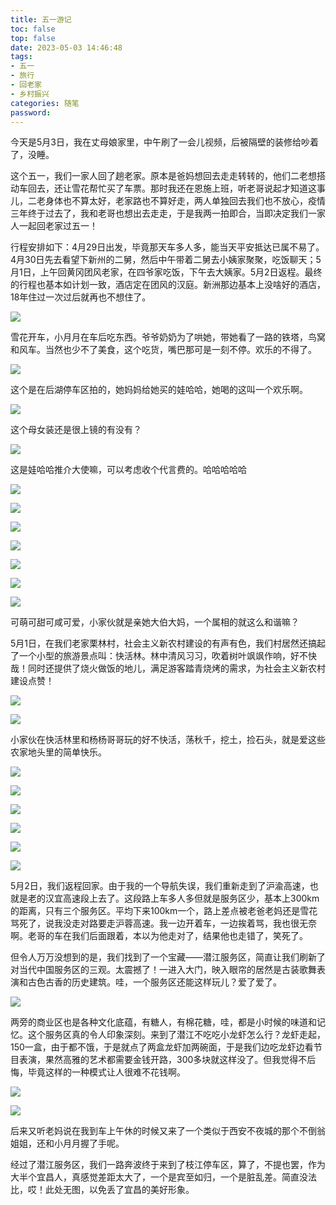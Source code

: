 ```yaml
---
title: 五一游记
toc: false
top: false
date: 2023-05-03 14:46:48
tags: 
- 五一 
- 旅行
- 回老家
- 乡村振兴 
categories: 随笔
password:
---
```


今天是5月3日，我在丈母娘家里，中午刷了一会儿视频，后被隔壁的装修给吵着了，没睡。

这个五一，我们一家人回了趟老家。原本是爸妈想回去走走转转的，他们二老想搭动车回去，还让雪花帮忙买了车票。那时我还在恩施上班，听老哥说起才知道这事儿，二老身体也不算太好，老家路也不算好走，两人单独回去我们也不放心，疫情三年终于过去了，我和老哥也想出去走走，于是我两一拍即合，当即决定我们一家人一起回老家过五一！

行程安排如下：4月29日出发，毕竟那天车多人多，能当天平安抵达已属不易了。4月30日先去看望下新州的二舅，然后中午带着二舅去小姨家聚聚，吃饭聊天；5月1日，上午回黄冈团风老家，在四爷家吃饭，下午去大姨家。5月2日返程。最终的行程也基本如计划一致，酒店定在团风的汉庭。新洲那边基本上没啥好的酒店，18年住过一次过后就再也不想住了。

![](./../images/%E3%80%8A%E4%BA%94%E4%B8%80%E6%B8%B8%E8%AE%B0%E3%80%8B/08dea4c0344a77a25653fd96c00f819.jpg)

雪花开车，小月月在车后吃东西。爷爷奶奶为了哄她，带她看了一路的铁塔，鸟窝和风车。当然也少不了美食，这个吃货，嘴巴那可是一刻不停。欢乐的不得了。

![](./../images/%E3%80%8A%E4%BA%94%E4%B8%80%E6%B8%B8%E8%AE%B0%E3%80%8B/413975c513c0dd4372c60c33d67a42d.jpg)

这个是在后湖停车区拍的，她妈妈给她买的娃哈哈，她喝的这叫一个欢乐啊。

![](./../images/%E3%80%8A%E4%BA%94%E4%B8%80%E6%B8%B8%E8%AE%B0%E3%80%8B/2cc96e9aa3bfdeecb54b171b0734ebc.jpg)

这个母女装还是很上镜的有没有？

![](./../images/%E3%80%8A%E4%BA%94%E4%B8%80%E6%B8%B8%E8%AE%B0%E3%80%8B/b58eabd97f72bf6c1bdb3c8b182a33d.jpg)

这是娃哈哈推介大使嘛，可以考虑收个代言费的。哈哈哈哈哈

![](./../images/%E3%80%8A%E4%BA%94%E4%B8%80%E6%B8%B8%E8%AE%B0%E3%80%8B/16845b820a453d366c6c3c1c997694b.jpg)

![](./../images/%E3%80%8A%E4%BA%94%E4%B8%80%E6%B8%B8%E8%AE%B0%E3%80%8B/735a71714984b60d5ea6ce848ed7448.jpg)

![](./../images/%E3%80%8A%E4%BA%94%E4%B8%80%E6%B8%B8%E8%AE%B0%E3%80%8B/56aa9c7260dcd5ff463e36bb1ad6c4c.jpg)

![](./../images/%E3%80%8A%E4%BA%94%E4%B8%80%E6%B8%B8%E8%AE%B0%E3%80%8B/013f63128ec79a0505ff5653fec4f0b.jpg)

![](./../images/%E3%80%8A%E4%BA%94%E4%B8%80%E6%B8%B8%E8%AE%B0%E3%80%8B/4cda7f18cf3940863114083c02690f8.jpg)

![](./../images/%E3%80%8A%E4%BA%94%E4%B8%80%E6%B8%B8%E8%AE%B0%E3%80%8B/8d996c80cdd68b9658649de34d1f595.jpg)

![](./../images/%E3%80%8A%E4%BA%94%E4%B8%80%E6%B8%B8%E8%AE%B0%E3%80%8B/41b3f36d527c3a740fb424e547382b8.jpg)

可萌可甜可咸可爱，小家伙就是亲她大伯大妈，一个属相的就这么和谐嘛？

5月1日，在我们老家栗林村，社会主义新农村建设的有声有色，我们村居然还搞起了一个小型的旅游景点叫：快活林。林中清风习习，吹着树叶飒飒作响，好不快哉！同时还提供了烧火做饭的地儿，满足游客踏青烧烤的需求，为社会主义新农村建设点赞！

![](./../images/%E3%80%8A%E4%BA%94%E4%B8%80%E6%B8%B8%E8%AE%B0%E3%80%8B/502a117fad05c3575812bfb92bd0319.jpg)

![](./../images/%E3%80%8A%E4%BA%94%E4%B8%80%E6%B8%B8%E8%AE%B0%E3%80%8B/83c2d3edbe21319fdbfd5aec77afa49.jpg)

小家伙在快活林里和杨杨哥哥玩的好不快活，荡秋千，挖土，捡石头，就是爱这些农家地头里的简单快乐。

![](./../images/%E3%80%8A%E4%BA%94%E4%B8%80%E6%B8%B8%E8%AE%B0%E3%80%8B/dd06353ee3a6756c7cfcfab1ffca362.jpg)

![](./../images/%E3%80%8A%E4%BA%94%E4%B8%80%E6%B8%B8%E8%AE%B0%E3%80%8B/eb6b962bd9cc74e24121ed558abeaa8.jpg)

![](./../images/%E3%80%8A%E4%BA%94%E4%B8%80%E6%B8%B8%E8%AE%B0%E3%80%8B/fdbaad51e35b39be916650fd096f4aa.jpg)

![](./../images/%E3%80%8A%E4%BA%94%E4%B8%80%E6%B8%B8%E8%AE%B0%E3%80%8B/95120967b6dc3da490d4cb1a5c96956.jpg)

![](./../images/%E3%80%8A%E4%BA%94%E4%B8%80%E6%B8%B8%E8%AE%B0%E3%80%8B/e839d468e34e49d7cf843e05bb490a3.jpg)

![](./../images/%E3%80%8A%E4%BA%94%E4%B8%80%E6%B8%B8%E8%AE%B0%E3%80%8B/2dacbd5b243441dcb2609ea97d26a69.jpg)

5月2日，我们返程回家。由于我的一个导航失误，我们重新走到了沪渝高速，也就是老的汉宜高速段上去了。这段路上车多人多但就是服务区少，基本上300km的距离，只有三个服务区。平均下来100km一个，路上差点被老爸老妈还是雪花骂死了，说我没走对路要走沪蓉高速。我一边开着车，一边挨着骂，我也很无奈啊。老哥的车在我们后面跟着，本以为他走对了，结果他也走错了，笑死了。

但令人万万没想到的是，我们找到了一个宝藏——潜江服务区，简直让我们刷新了对当代中国服务区的三观。太震撼了！一进入大门，映入眼帘的居然是古装歌舞表演和古色古香的历史建筑。哇，一个服务区还能这样玩儿？爱了爱了。

![](./../images/%E3%80%8A%E4%BA%94%E4%B8%80%E6%B8%B8%E8%AE%B0%E3%80%8B/00738e06a24aa8398c0a85b1a3a1d21.jpg)

两旁的商业区也是各种文化底蕴，有糖人，有棉花糖，哇，都是小时候的味道和记忆。这个服务区真的令人印象深刻。来到了潜江不吃吃小龙虾怎么行？龙虾走起，150一盒，由于都不饿，于是就点了两盒龙虾加两碗面，于是我们边吃龙虾边看节目表演，果然高雅的艺术都需要金钱开路，300多块就这样没了。但我觉得不后悔，毕竟这样的一种模式让人很难不花钱啊。

![](./../images/%E3%80%8A%E4%BA%94%E4%B8%80%E6%B8%B8%E8%AE%B0%E3%80%8B/f800cf7e89dfae26043cc3bbea0d7c6.jpg)

![](./../images/%E3%80%8A%E4%BA%94%E4%B8%80%E6%B8%B8%E8%AE%B0%E3%80%8B/94d302654acf87e5258f7e3ab7216b9.jpg)

后来又听老妈说在我到车上午休的时候又来了一个类似于西安不夜城的那个不倒翁姐姐，还和小月月握了手呢。

经过了潜江服务区，我们一路奔波终于来到了枝江停车区，算了，不提也罢，作为大半个宜昌人，真感觉差距太大了，一个是宾至如归，一个是脏乱差。简直没法比，哎！此处无图，以免丢了宜昌的美好形象。




